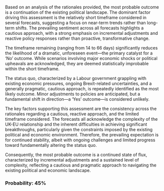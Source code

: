 Based on an analysis of the rationales provided, the most probable outcome is a continuation of the existing political landscape. The dominant factor driving this assessment is the relatively short timeframe considered in several forecasts, suggesting a focus on near-term trends rather than long-term shifts. The prevailing sentiment across all forecasts highlights a cautious approach, with a strong emphasis on incremental adjustments and reactive policy responses rather than proactive, transformative change. 

The timeframe remaining (ranging from 14 to 66 days) significantly reduces the likelihood of a dramatic, unforeseen event—the primary catalyst for a ‘No’ outcome. While scenarios involving major economic shocks or political upheavals are acknowledged, they are deemed statistically improbable within the short timeframe. 

The status quo, characterized by a Labour government grappling with existing economic pressures, ongoing Brexit-related uncertainties, and a generally pragmatic, cautious approach, is repeatedly identified as the most likely outcome.  Minor adjustments to policies are anticipated, but a fundamental shift in direction—a ‘Yes’ outcome—is considered unlikely.  

The key factors supporting this assessment are the consistency across the rationales regarding a cautious, reactive approach, and the limited timeframe considered.  The forecasts all acknowledge the complexity of the UK-EU relationship and the inherent difficulties in achieving significant breakthroughs, particularly given the constraints imposed by the existing political and economic environment.  Therefore, the prevailing expectation is for continued stability, albeit with ongoing challenges and limited progress toward fundamentally altering the status quo. 

Consequently, the most probable outcome is a continued state of flux, characterized by incremental adjustments and a sustained level of complexity, reflecting a cautious and pragmatic approach to navigating the existing political and economic landscape.

### Probability: 45%
